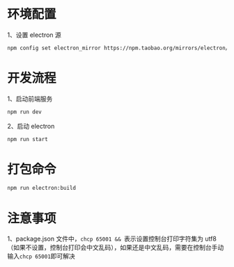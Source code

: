 # 环境配置

1、设置 electron 源

```bash
npm config set electron_mirror https://npm.taobao.org/mirrors/electron/
```

# 开发流程

1、启动前端服务

```bash
npm run dev
```

2、启动 electron

```bash
npm run start
```

# 打包命令

```bash
npm run electron:build
```

# 注意事项

1、package.json 文件中，`chcp 65001 && `表示设置控制台打印字符集为 utf8（如果不设置，控制台打印会中文乱码），如果还是中文乱码，需要在控制台手动输入`chcp 65001`即可解决
